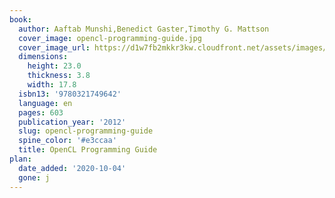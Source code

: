 ```yaml
---
book:
  author: Aaftab Munshi,Benedict Gaster,Timothy G. Mattson
  cover_image: opencl-programming-guide.jpg
  cover_image_url: https://d1w7fb2mkkr3kw.cloudfront.net/assets/images/book/lrg/9780/3217/9780321749642.jpg
  dimensions:
    height: 23.0
    thickness: 3.8
    width: 17.8
  isbn13: '9780321749642'
  language: en
  pages: 603
  publication_year: '2012'
  slug: opencl-programming-guide
  spine_color: '#e3ccaa'
  title: OpenCL Programming Guide
plan:
  date_added: '2020-10-04'
  gone: j
---
```

